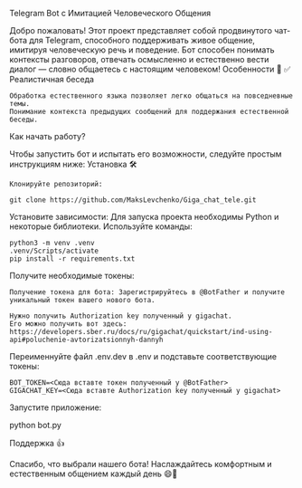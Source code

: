 Telegram Bot с Имитацией Человеческого Общения

Добро пожаловать! Этот проект представляет собой продвинутого чат-бота для Telegram, способного поддерживать живое общение, имитируя человеческую речь и поведение. Бот способен понимать контексты разговоров, отвечать осмысленно и естественно вести диалог — словно общаетесь с настоящим человеком!
Особенности 🌟
✅ Реалистичная беседа

    Обработка естественного языка позволяет легко общаться на повседневные темы.
    Понимание контекста предыдущих сообщений для поддержания естественной беседы.


Как начать работу?

Чтобы запустить бот и испытать его возможности, следуйте простым инструкциям ниже:
Установка 🛠️

    Клонируйте репозиторий:

    git clone https://github.com/MaksLevchenko/Giga_chat_tele.git

Установите зависимости: Для запуска проекта необходимы Python и некоторые библиотеки. Используйте команды:

    python3 -m venv .venv
    .venv/Scripts/activate
    pip install -r requirements.txt

Получите необходимые токены:

    Получение токена для бота: Зарегистрируйтесь в @BotFather и получите уникальный токен вашего нового бота.
    
    Нужно получить Authorization key полученный у gigachat.
    Его можно получить вот здесь:
    https://developers.sber.ru/docs/ru/gigachat/quickstart/ind-using-api#poluchenie-avtorizatsionnyh-dannyh

Переименнуйте файл .env.dev в .env и подставьте соответствующие токены:

    BOT_TOKEN=<Сюда вставте токен полученный у @BotFather>
    GIGACHAT_KEY=<Сюда вставте Authorization key полученный у gigachat>

Запустите приложение:

python bot.py

Поддержка 👍

Спасибо, что выбрали нашего бота! Наслаждайтесь комфортным и естественным общением каждый день 😄💬